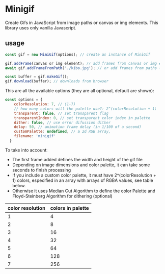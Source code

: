 # Minigif

Create Gifs in JavaScript from image paths or canvas or img elements.
This library uses only vanilla Javascript.

## usage

```JavaScript
const gif = new MiniGif(options); // create an instance of MiniGif

gif.addFrame(canvas or img element); // add frames from canvas or img elements
await gif.addFrameFromPath('./kibo.jpg'); // or add frames from paths (returns promise)

const buffer = gif.makeGif();
gif.download(buffer); // downloads from browser
```

This are all the available options (they are all optional, default are shown):

```JavaScript
const options = {
    colorResolution: 7, // (1-7)
    // how many colors will the palette use?: 2^(colorResolution + 1)
    transparent: false, // set transparent flag
    transparentIndex: 0, // set transparent color index in palette
    dither: false, // use error difussion dither
    delay: 50, // animation frame delay (in 1/100 of a second)
    customPalette: undefined, // a 2d RGB array,
    filename: 'minigif'
  }
```

To take into account:
- The first frame added defines the width and height of the gif file
- Depending on image dimensions and color palette, it can take some seconds to finish processing
- If you include a custom color palette, it must have  2^(colorResolution + 1) colors, especified in an array with arrays of RGBA values, see table below.
- Otherwise it uses Median Cut Algorithm to define the color Palette and Floyd-Steinberg Algorithm for dithering (optional)

| color resolution | colors in palette |
| -- | --- |
| 1  | 4   |
| 2  | 8   |
| 3  | 16  |
| 4  | 32  |
| 5  | 64  |
| 6  | 128 |
| 7  | 256 |
